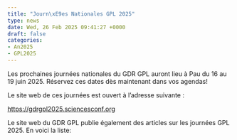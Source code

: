 ```yaml
---
title: "Journ\xE9es Nationales GPL 2025"
type: news
date: Wed, 26 Feb 2025 09:41:27 +0000
draft: false
categories:
- An2025
- GPL2025
---
```


Les prochaines journées nationales du GDR GPL auront lieu à Pau du 16 au 19 juin 2025. Réservez ces dates dès maintenant dans vos agendas!

Le site web de ces journées est ouvert à l’adresse suivante :

<https://gdrgpl2025.sciencesconf.org>

Le site web du GDR GPL publie également des articles sur les journées GPL 2025. En voici la liste:
